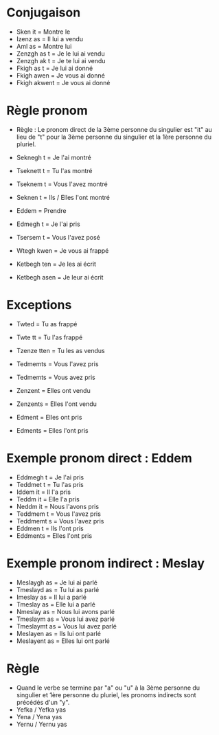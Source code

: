 # Conjugaison
- Sken it = Montre le
- Izenz as = Il lui a vendu
- Aml as = Montre lui
- Zenzgh as t = Je le lui ai vendu
- Zenzgh ak t = Je te lui ai vendu
- Fkigh as t = Je lui ai donné
- Fkigh awen = Je vous ai donné
- Fkigh akwent = Je vous ai donné

# Règle pronom
- Règle : Le pronom direct de la 3ème personne du singulier est "it" au lieu de "t" pour la 3ème personne du singulier et la 1ère personne du pluriel.

- Seknegh t = Je l'ai montré
- Tseknett t = Tu l'as montré
- Tseknem t = Vous l'avez montré
- Seknen t = Ils / Elles l'ont montré

- Eddem = Prendre
- Edmegh t = Je l'ai pris
- Tsersem t = Vous l'avez posé
- Wtegh kwen = Je vous ai frappé
- Ketbegh ten = Je les ai écrit
- Ketbegh asen = Je leur ai écrit

# Exceptions
- Twted = Tu as frappé
- Twte tt = Tu l'as frappé
- Tzenze tten = Tu les as vendus

- Tedmemts = Vous l'avez pris
- Tedmemts = Vous avez pris

- Zenzent = Elles ont vendu
- Zenzents = Elles l'ont vendu
- Edment = Elles ont pris
- Edments = Elles l'ont pris

# Exemple pronom direct : Eddem
- Eddmegh t = Je l'ai pris
- Teddmet t = Tu l'as pris
- Iddem it = Il l'a pris
- Teddm it = Elle l'a pris
- Neddm it = Nous l'avons pris
- Teddmem t = Vous l'avez pris
- Teddmemt s = Vous l'avez pris
- Eddmen t = Ils l'ont pris
- Eddments = Elles l'ont pris

# Exemple pronom indirect : Meslay
- Meslaygh as = Je lui ai parlé 
- Tmeslayd as = Tu lui as parlé 
- Imeslay as = Il lui a parlé 
- Tmeslay as = Elle lui a parlé 
- Nmeslay as = Nous lui avons parlé
- Tmeslaym as = Vous lui avez parlé 
- Tmeslaymt as = Vous lui avez parlé
- Meslayen as = Ils lui ont parlé 
- Meslayent as = Elles lui ont parlé

# Règle
- Quand le verbe se termine par "a" ou "u" à la 3ème personne du singulier et 1ère personne du pluriel, les pronoms indirects sont précédés d'un "y".
- Yefka / Yefka yas
- Yena / Yena yas
- Yernu / Yernu yas

